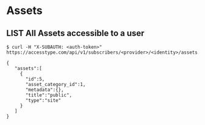 # Assets

## LIST All Assets accessible to a user

```shell
$ curl -H "X-SUBAUTH: <auth-token>" https://accesstype.com/api/v1/subscribers/<provider>/<identity>/assets.json

{
   "assets":[
     {
       "id":5,
       "asset_category_id":1,
       "metadata":{},
       "title":"public",
       "type":"site"
     }
   ]
}

```
